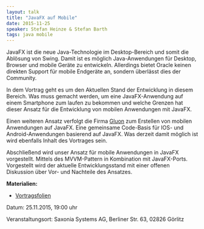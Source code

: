 ```yaml
---
layout: talk
title: "JavaFX auf Mobile"
date: 2015-11-25
speaker: Stefan Heinze & Stefan Barth
tags: java mobile
---
```


JavaFX ist die neue Java-Technologie im Desktop-Bereich und somit die Ablösung von Swing.
Damit ist es möglich Java-Anwendungen für Desktop, Browser und mobile Geräte zu entwickeln.
Allerdings bietet Oracle keinen direkten Support für mobile Endgeräte an, sondern überlässt dies der Community.

In dem Vortrag geht es um den Aktuellen Stand der Entwicklung in diesem Bereich.
Was muss gemacht werden, um eine JavaFX-Anwendung auf einem Smartphone zum laufen zu bekommen und
welche Grenzen hat dieser Ansatz für die Entwicklung von mobilen Anwendungen mit JavaFX.

Einen weiteren Ansatz verfolgt die Firma [Gluon](http://gluonhq.com/)
zum Erstellen von mobilen Anwendungen auf JavaFX.
Eine gemeinsame Code-Basis für IOS- und Android-Anwendungen basierend auf JavaFX.
Was derzeit damit möglich ist wird ebenfalls Inhalt des Vortrages sein.

Abschließend wird unser Ansatz für mobile Anwendungen in JavaFX vorgestellt.
Mittels des MVVM-Pattern in Kombination mit JavaFX-Ports.
Vorgestellt wird der aktuelle Entwicklungsstand mit einer offenen Diskussion über Vor- und Nachteile des Ansatzes.


**Materialien:**

+ [Vortragsfolien](/downloads/juggr_javafx_on_mobile.pdf)


Datum: 25.11.2015, 19:00 uhr

Veranstaltungsort: Saxonia Systems AG, Berliner Str. 63, 02826 Görlitz
